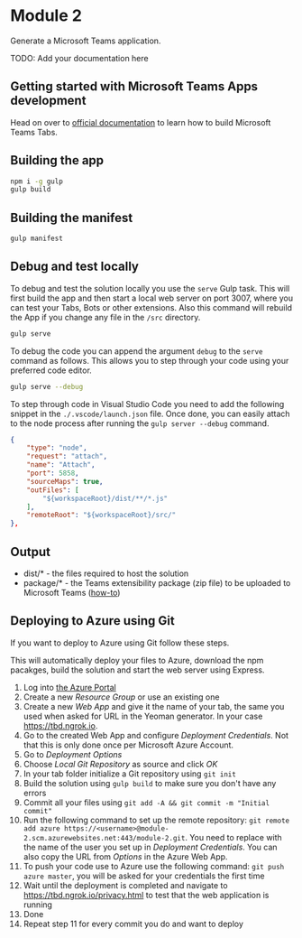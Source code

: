 # Module 2

Generate a Microsoft Teams application.

TODO: Add your documentation here

## Getting started with Microsoft Teams Apps development

Head on over to [official documentation](https://msdn.microsoft.com/en-us/microsoft-teams/tabs) to learn how to build Microsoft Teams Tabs.

## Building the app

``` bash
npm i -g gulp
gulp build
```

## Building the manifest

``` bash
gulp manifest
```

## Debug and test locally

To debug and test the solution locally you use the `serve` Gulp task. This will first build the app and then start a local web server on port 3007, where you can test your Tabs, Bots or other extensions. Also this command will rebuild the App if you change any file in the `/src` directory.

``` bash
gulp serve
```

To debug the code you can append the argument `debug` to the `serve` command as follows. This allows you to step through your code using your preferred code editor.

``` bash
gulp serve --debug
```

To step through code in Visual Studio Code you need to add the following snippet in the `./.vscode/launch.json` file. Once done, you can easily attach to the node process after running the `gulp server --debug` command.

``` json
{
    "type": "node",
    "request": "attach",
    "name": "Attach",
    "port": 5858,
    "sourceMaps": true,
    "outFiles": [
        "${workspaceRoot}/dist/**/*.js"
    ],
    "remoteRoot": "${workspaceRoot}/src/"
},
```

## Output

* dist/* - the files required to host the solution
* package/* - the Teams extensibility package (zip file) to be uploaded to Microsoft Teams ([how-to](https://msdn.microsoft.com/en-us/microsoft-teams/createpackage#uploading-your-tab-package-to-microsoft-teams))

## Deploying to Azure using Git

If you want to deploy to Azure using Git follow these steps.

This will automatically deploy your files to Azure, download the npm pacakges, build the solution and start the web server using Express.

1. Log into [the Azure Portal](https://portal.azure.com)
2. Create a new *Resource Group* or use an existing one
3. Create a new *Web App* and give it the name of your tab, the same you used when asked for URL in the Yeoman generator. In your case https://tbd.ngrok.io.
4. Go to the created Web App and configure *Deployment Credentials*. Not that this is only done once per Microsoft Azure Account.
5. Go to *Deployment Options*
6. Choose *Local Git Repository* as source and click *OK*
7. In your tab folder initialize a Git repository using `git init`
8. Build the solution using `gulp build` to make sure you don't have any errors
9. Commit all your files using `git add -A && git commit -m "Initial commit"`
10. Run the following command to set up the remote repository: `git remote add azure https://<username>@module-2.scm.azurewebsites.net:443/module-2.git`. You need to replace <username> with the name of the user you set up in _Deployment Credentials_. You can also copy the URL from *Options* in the Azure Web App.
11. To push your code use to Azure use the following command: `git push azure master`, you will be asked for your credentials the first time
12. Wait until the deployment is completed and navigate to https://tbd.ngrok.io/privacy.html to test that the web application is running
13. Done
14. Repeat step 11 for every commit you do and want to deploy